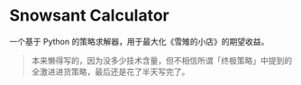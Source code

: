 # Snowsant Calculator

一个基于 Python 的策略求解器，用于最大化《雪雉的小店》的期望收益。

> 本来懒得写的，因为没多少技术含量，但不相信所谓「终极策略」中提到的全激进进货策略，最后还是花了半天写完了。